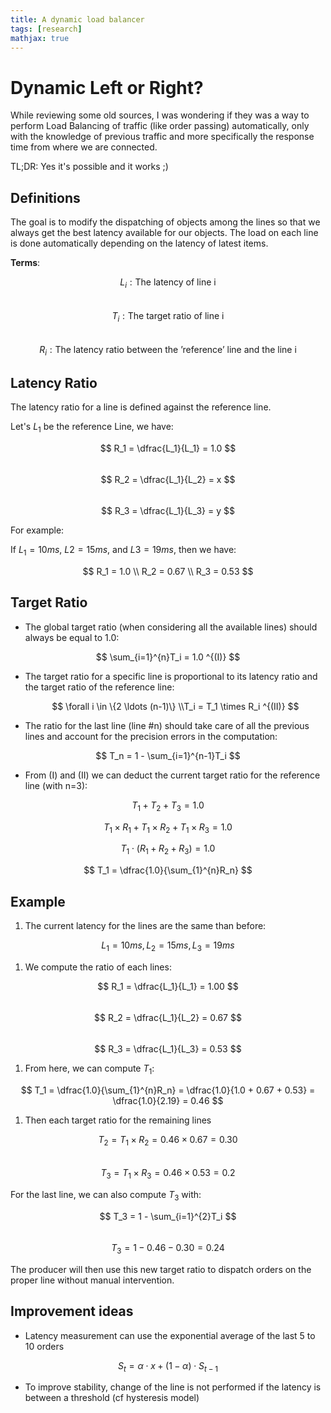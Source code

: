 ```yaml
---
title: A dynamic load balancer
tags: [research]
mathjax: true
---
```

# Dynamic Left or Right?

While reviewing some old sources, I was wondering if they was a way to perform Load Balancing
of traffic (like order passing) automatically, only with the knowledge of previous traffic and
more specifically the response time from where we are connected.  

TL;DR: Yes it's possible and it works ;)

## Definitions

The goal is to modify the dispatching of objects among the lines so that we always get the best latency 
available for our objects. The load on each line is done automatically depending on the latency of latest items.

**Terms**:

$$ L_i: \text{The latency of line i} $$  
$$ T_i: \text{The target ratio of line  i} $$  
$$ R_i: \text{The latency ratio between the 'reference' line and the line i} $$  

## Latency Ratio

The latency ratio for a line is defined against the reference line.

Let's $L_1$ be the reference Line, we have:

$$ R_1 = \dfrac{L_1}{L_1} = 1.0 $$  
$$ R_2 = \dfrac{L_1}{L_2} = x $$  
$$ R_3 = \dfrac{L_1}{L_3} = y $$  

For example:

If $L_1 = 10ms$, $L2 = 15ms$, and $L3 = 19ms$, then we have:

$$
R_1 = 1.0 \\ R_2 = 0.67 \\ R_3 = 0.53
$$

## Target Ratio

- The global target ratio (when considering all the available lines) should always be equal to 1.0:

$$
\sum_{i=1}^{n}T_i = 1.0 ^{(I)}
$$

- The target ratio for a specific line is proportional to its latency ratio and the target ratio of the reference line:
    
    $$
    \forall i \in \{2 \ldots (n-1)\} \\T_i = T_1 \times R_i ^{(II)}
    $$
    
- The ratio for the last line (line #n) should take care of all the previous lines and account for the precision errors in the computation:

$$
T_n = 1 - \sum_{i=1}^{n-1}T_i
$$

- From (I) and (II) we can deduct the current target ratio for the reference line (with n=3):

$$
T_1 + T_2 + T_3 = 1.0
$$

$$
T_1 \times R_1 + T_1 \times R_2 + T_1 \times R_3 = 1.0
$$

$$
T_1 \cdot (R_1 + R_2 + R_3) = 1.0
$$

$$
T_1 = \dfrac{1.0}{\sum_{1}^{n}R_n}
$$

## Example

1. The current latency for the lines are the same than before:

$$
L_1 = 10ms, L_2 = 15ms, L_3 = 19ms
$$

1. We compute the ratio of each lines:

$$ R_1 = \dfrac{L_1}{L_1} = 1.00 $$  
$$ R_2 = \dfrac{L_1}{L_2} = 0.67 $$  
$$ R_3 = \dfrac{L_1}{L_3} = 0.53 $$  


1. From here, we can compute $T_1$:

$$
T_1 = \dfrac{1.0}{\sum_{1}^{n}R_n} = \dfrac{1.0}{1.0 + 0.67 + 0.53} = \dfrac{1.0}{2.19} = 0.46
$$

1. Then each target ratio for the remaining lines

$$ T_2 = T_1 \times R_2 = 0.46 \times 0.67 = 0.30 $$  
$$ T_3 = T_1 \times R_3 = 0.46 \times 0.53 = 0.2 $$  

For the last line, we can also compute $T_3$ with:

$$ T_3 = 1 - \sum_{i=1}^{2}T_i $$  
$$ T_3 = 1 - 0.46 - 0.30 = 0.24 $$

The producer will then use this new target ratio to dispatch orders on the proper line without manual intervention.

## Improvement ideas

- Latency measurement can use the exponential average of the last 5 to 10 orders

$$
S_t = \alpha \cdot x + (1 - \alpha) \cdot S_{t-1}
$$

- To improve stability, change of the line is not performed if the latency is between a threshold (cf hysteresis model)